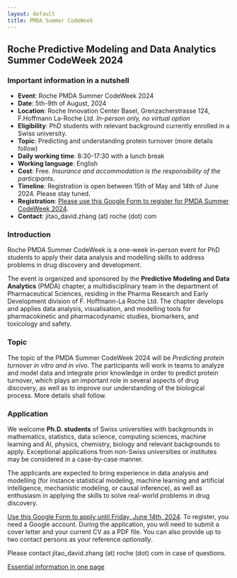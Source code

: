 ```yaml
---
layout: default
title: PMDA Summer CodeWeek
---
```


## Roche Predictive Modeling and Data Analytics Summer CodeWeek 2024

### Important information in a nutshell

* **Event**: Roche PMDA Summer CodeWeek 2024
* **Date**: 5th-9th of August, 2024
* **Location**: Roche Innovation Center Basel, Grenzacherstrasse 124, F.Hoffmann La-Roche Ltd. *In-person only, no virtual option*
* **Eligibility**: PhD students with relevant background currently enrolled in a Swiss university.
* **Topic**: Predicting and understanding protein turnover (more details follow)
* **Daily working time**: 8:30-17:30 with a lunch break
* **Working language**: English
* **Cost**: Free. *Insurance and accommodation is the responsibility of the participants.*
* **Timeline**: Registration is open between 15th of May and 14th of June 2024. Please stay tuned.
* **Registration**: [Please use this Google Form to register for PMDA Summer CodeWeek 2024](https://forms.gle/cdpyeTXkS7n2S1ZM6).
* **Contact**: jitao_david.zhang (at) roche (dot) com

### Introduction

Roche PMDA Summer CodeWeek is a one-week in-person event for PhD students to apply their data analysis and modelling skills to address problems in drug discovery and development.

The event is organized and sponsored by the **Predictive Modeling and Data Analytics** (PMDA) chapter, a multidisciplinary team in the department of Pharmaceutical Sciences, residing in the Pharma Research and Early Development division of F. Hoffmann-La Roche Ltd. The chapter develops and applies data analysis, visualisation, and modelling tools for pharmacokinetic and pharmacodynamic studies, biomarkers, and toxicology and safety.

### Topic

The topic of the PMDA Summer CodeWeek 2024 will be *Predicting protein turnover in vitro and in vivo*. The participants will work in teams to analyze and model data and integrate prior knowledge in order to predict protein turnover, which plays an important role in several aspects of drug discovery, as well as to improve our understanding of the biological process. More details shall follow.

### Application

We welcome **Ph.D. students** of Swiss universities with backgrounds in mathematics, statistics, data science, computing sciences, machine learning and AI, physics, chemistry, biology and relevant backgrounds to apply. Exceptional applications from non-Swiss universities or institutes may be considered in a case-by-case manner.

The applicants are expected to bring experience in data analysis and modelling (for instance statistical modeling, machine learning and artificial intelligence, mechanistic modeling, or causal inference), as well as enthusiasm in applying the skills to solve real-world problems in drug discovery.

[Use this Google Form to apply until Friday, June 14th, 2024](https://forms.gle/t3B5kqWj28d43HYs6). To register, you need a Google account. During the application, you will need to submit a cover letter and your current CV as a PDF file. You can also provide up to two contact persons as your reference *optionally*.

Please contact jitao_david.zhang (at) roche (dot) com in case of
questions.

<a href="assets/2024-3rd-Roche-PMDA-summer-hackathon-A4.pdf">Essential information in one page</a>
